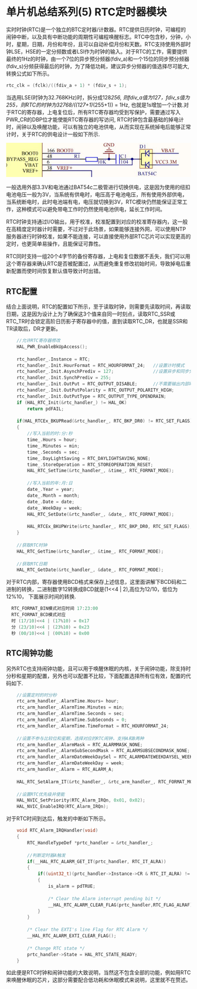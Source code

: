 # **单片机总结系列(5) RTC定时器模块**

实时时钟(RTC)是一个独立的BTC定时器/计数器。RTC提供日历时钟，可编程的闹钟中断，以及具有中断功能的周期性可编程唤醒标志。RTC中包含秒，分钟，小时，星期，日期，月份和年份，且可以自动补偿月份和天数。RTC支持使用外部时钟LSE，HSE的一定分频数或者LSI作为时钟的输入。对于RTC的工作，需要提供最终的1Hz的时钟，由一个7位的异步预分频器(fdiv_a)和一个15位的同步预分频器(fdiv_s)分频获得最后的时钟，为了降低功耗，建议异步分频器的值选择尽可能大, 转换公式如下所示。

```c
rtc_clk = (fclk)/((fdiv_a + 1) * (fdiv_s + 1);
```

当选用LSE(时钟为32.768KHz)时，拆分成128*256, 则fdiv_a值为127，fdiv_s值为255，则RTC的时钟为32768/((127+1)*(255+1)) = 1Hz, 也就是1s增加一个计数.对于RTC的寄存器，上电复位后，所有RTC寄存器均受到写保护，需要通过写入PWR_CR的DBP位才能使能RTC寄存器的写访问, RTC时钟包含最基础的掉电计时，闹钟以及唤醒功能，可以有独立的电池供电，从而实现在系统掉电后能够正常计时，关于RTC的供电设计一般如下所示.

![image](image/05_01_rtc.png#pic_center)

一般选用外部3.3V和电池通过BAT54c二极管进行切换供电，这是因为使用的纽扣电池电压一般为3V，当系统有供电时，电压高于电池电压，所有使用外部供电，当系统断电时，此时电池端有电，电压就切换到3V，RTC模块仍然能保证正常工作，这种模式可以避免带电工作时仍然使用电池供电，延长工作时间。

RTC时钟支持通过I/O输出，用于校准，校准配置到对应的校准寄存器内，这一般在高精度定时器计时需要，不过对于此场景，如果能够连接外网，可以使用NTP服务器进行时钟校准，如果不能连接，可以直接使用外部RTC芯片可以实现更高的定时，也更简单易操作，且能保证可靠性。

RTC同时支持一组20个4字节的备份寄存器，上电和复位数据不丢失，我们可以用这个寄存器来确认RTC是否被配置过，从而避免重复修改初始时间，导致掉电后重新配置而使时间恢复默认值导致计时出错。

## RTC配置

结合上面说明，RTC的配置如下所示，至于读取时钟，则需要先读取时间，再读取日期，这是因为设计上为了确保这3个值来自同一时刻点，读取RTC_SSR或RTC_TR时会锁定高阶日历影子寄存器中的值，直到读取RTC_DR，也就是SSR和TR读取后，DR才更新。

```c
    //允许RTC寄存器修改
    HAL_PWR_EnableBkUpAccess();

    rtc_handler_.Instance = RTC;
    rtc_handler_.Init.HourFormat = RTC_HOURFORMAT_24;   //设置计时模式
    rtc_handler_.Init.AsynchPrediv = 127;               //设置异步和同步分频，保证时钟为1Hz.
    rtc_handler_.Init.SynchPrediv = 255;
    rtc_handler_.Init.OutPut = RTC_OUTPUT_DISABLE;      //不需要输出内部时钟用于校准，否则使用RTC_AF1进行输出
    rtc_handler_.Init.OutPutPolarity = RTC_OUTPUT_POLARITY_HIGH;
    rtc_handler_.Init.OutPutType = RTC_OUTPUT_TYPE_OPENDRAIN;
    if (HAL_RTC_Init(&rtc_handler_) != HAL_OK)
        return pdFAIL;

    if(HAL_RTCEx_BKUPRead(&rtc_handler_, RTC_BKP_DR0) != RTC_SET_FLAGS)
    {
        //写入当前的时:分:秒
        time_.Hours = hour;
        time_.Minutes = min;
        time_.Seconds = sec;
        time_.DayLightSaving = RTC_DAYLIGHTSAVING_NONE;
        time_.StoreOperation = RTC_STOREOPERATION_RESET;
        HAL_RTC_SetTime(&rtc_handler_, &time_, RTC_FORMAT_MODE);

        //写入当前的年:月:日
        date_.Year = year;
        date_.Month = month;
        date_.Date = date;
        date_.WeekDay = week;
        HAL_RTC_SetDate(&rtc_handler_, &date_, RTC_FORMAT_MODE);

        HAL_RTCEx_BKUPWrite(&rtc_handler_, RTC_BKP_DR0, RTC_SET_FLAGS);
    }

    //获取RTC时钟
    HAL_RTC_GetTime(&rtc_handler_, &time_, RTC_FORMAT_MODE);
    
    //获取RTC日期
    HAL_RTC_GetDate(&rtc_handler_, &date_, RTC_FORMAT_MODE);
```

对于RTC内部，寄存器使用BCD格式来保存上述信息，这里面讲解下BCD码和二进制的转换，二进制数字12转换成BCD就是(1<<4 | 2),高位为12/10，低位为12%10， 下面展示时间的转换.

```C
  RTC_FORMAT_BIN模式对应时间 17:23:00
  RTC_FORMAT_BCD模式对应 
  时 (17/10)<<4 | (17%10) = 0x17
  分 (23/10)<<4 | (23%10) = 0x23
  秒 (00/10)<<4 | (00%10) = 0x00
```

## RTC闹钟功能

另外RTC也支持闹钟功能，且可以用于唤醒休眠的内核，关于闹钟功能，除支持时分秒和星期的配置，另外也可以配置不比较，下面配置选择所有位有效，配置的代码如下.

```c
    //设置定时的时分秒
    rtc_arm_handler_.AlarmTime.Hours= hour;  
    rtc_arm_handler_.AlarmTime.Minutes = min; 
    rtc_arm_handler_.AlarmTime.Seconds = sec; 
    rtc_arm_handler_.AlarmTime.SubSeconds = 0;
    rtc_arm_handler_.AlarmTime.TimeFormat = RTC_HOURFORMAT_24;
    
    //设置不参与比较位和星期，选择对应的RTC闹钟，支持A和B两种
    rtc_arm_handler_.AlarmMask = RTC_ALARMMASK_NONE;
    rtc_arm_handler_.AlarmSubSecondMask = RTC_ALARMSUBSECONDMASK_NONE;
    rtc_arm_handler_.AlarmDateWeekDaySel = RTC_ALARMDATEWEEKDAYSEL_WEEKDAY;
    rtc_arm_handler_.AlarmDateWeekDay = week; 
    rtc_arm_handler_.Alarm = RTC_ALARM_A;     
    
    HAL_RTC_SetAlarm_IT(&rtc_handler_, &rtc_arm_handler_, RTC_FORMAT_MODE);
    
    //设置RTC优先级并使能
    HAL_NVIC_SetPriority(RTC_Alarm_IRQn, 0x01, 0x02);
    HAL_NVIC_EnableIRQ(RTC_Alarm_IRQn);
```

对于RTC时间到达后，触发的中断如下所示。

```c
    void RTC_Alarm_IRQHandler(void)
    {
        RTC_HandleTypeDef *prtc_handler = &rtc_handler_;

        //判断定时器A触发
        if(__HAL_RTC_ALARM_GET_IT(prtc_handler, RTC_IT_ALRA))
        {
            if((uint32_t)(prtc_handler->Instance->CR & RTC_IT_ALRA) != (uint32_t)RESET)
            {
                is_alarm = pdTRUE;
                    
                /* Clear the Alarm interrupt pending bit */
                __HAL_RTC_ALARM_CLEAR_FLAG(prtc_handler,RTC_FLAG_ALRAF);
            }
        }

        /* Clear the EXTI's line Flag for RTC Alarm */
        __HAL_RTC_ALARM_EXTI_CLEAR_FLAG();

        /* Change RTC state */
        prtc_handler->State = HAL_RTC_STATE_READY; 
    }
```

如此便是RTC时钟和闹钟功能的大致说明，当然这不包含全部的功能，例如用RTC来唤醒休眠的芯片，这部分需要配合低功耗和休眠模式来说明，这里就不在赘述。
